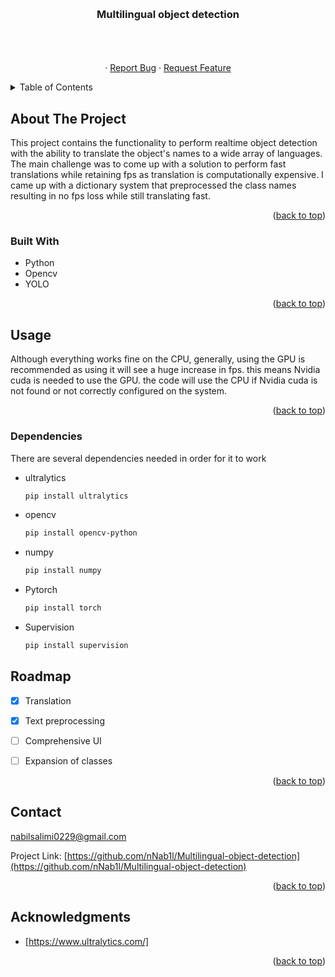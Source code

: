 <!-- Improved compatibility of back to top link: See: https://github.com/othneildrew/Best-README-Template/pull/73 -->
<a name="readme-top"></a>
<!--
*** Thanks for checking out the Best-README-Template. If you have a suggestion
*** that would make this better, please fork the repo and create a pull request
*** or simply open an issue with the tag "enhancement".
*** Don't forget to give the project a star!
*** Thanks again! Now go create something AMAZING! :D
-->



<!-- PROJECT SHIELDS -->
<!--
*** I'm using markdown "reference style" links for readability.
*** Reference links are enclosed in brackets [ ] instead of parentheses ( ).
*** See the bottom of this document for the declaration of the reference variables
*** for contributors-url, forks-url, etc. This is an optional, concise syntax you may use.
*** https://www.markdownguide.org/basic-syntax/#reference-style-links
-->

<!-- PROJECT LOGO -->
<br />
<div align="center">

<h3 align="center">Multilingual object detection</h3>

  <p align="center">
    <br />
    <br />
    <br />
    ·
    <a href="https://github.com/nNab1l/Bee-detection/issues">Report Bug</a>
    ·
    <a href="https://github.com/nNab1l/Bee-detection/issues">Request Feature</a>
  </p>
</div>



<!-- TABLE OF CONTENTS -->
<details>
  <summary>Table of Contents</summary>
  <ol>
    <li>
      <a href="#about-the-project">About The Project</a>
      <ul>
        <li><a href="#built-with">Built With</a></li>
      </ul>
    </li>
    <li><a href="#usage">Usage</a></li>
    <li><a href="#usage">Dependencies</a></li>
    <li><a href="#contact">Contact</a></li>
    <li><a href="#acknowledgments">Acknowledgments</a></li>
  </ol>
</details>



<!-- ABOUT THE PROJECT -->
## About The Project


This project contains the functionality to perform
realtime object detection with the ability to translate the
object's names to a wide array of languages. The main challenge
was to come up with a solution to perform fast translations while
retaining fps as translation is computationally expensive. I came up
with a dictionary system that preprocessed the class names resulting
in no fps loss while still translating fast.

<p align="right">(<a href="#readme-top">back to top</a>)</p>



### Built With

* Python
* Opencv
* YOLO


<p align="right">(<a href="#readme-top">back to top</a>)</p>



<!-- USAGE EXAMPLES -->
## Usage

Although everything works fine on the CPU, generally, using the 
GPU is recommended as using it will see a huge increase in fps.
this means Nvidia cuda is needed to use the GPU.
the code will use the CPU if Nvidia cuda is not found or
not correctly configured on the system. 

<p align="right">(<a href="#readme-top">back to top</a>)</p>


### Dependencies

There are several dependencies needed in order for it
to work 

* ultralytics
  ```sh
  pip install ultralytics
  ```
* opencv
  ```sh
  pip install opencv-python
  ```
* numpy
  ```sh
  pip install numpy
  ```
* Pytorch
  ```sh
  pip install torch
  ```
* Supervision
  ```sh
  pip install supervision
  ```


<!-- ROADMAP -->
## Roadmap

- [x] Translation
- [x] Text preprocessing
- [ ] Comprehensive UI
- [ ] Expansion of classes


<p align="right">(<a href="#readme-top">back to top</a>)</p>



<!-- CONTACT -->
## Contact

nabilsalimi0229@gmail.com

Project Link: [https://github.com/nNab1l/Multilingual-object-detection](https://github.com/nNab1l/Multilingual-object-detection)

<p align="right">(<a href="#readme-top">back to top</a>)</p>



<!-- ACKNOWLEDGMENTS -->
## Acknowledgments

* [https://www.ultralytics.com/]


<p align="right">(<a href="#readme-top">back to top</a>)</p>



<!-- MARKDOWN LINKS & IMAGES -->
<!-- https://www.markdownguide.org/basic-syntax/#reference-style-links -->
[contributors-shield]: https://img.shields.io/github/contributors/github_username/repo_name.svg?style=for-the-badge
[contributors-url]: https://github.com/github_username/repo_name/graphs/contributors
[forks-shield]: https://img.shields.io/github/forks/github_username/repo_name.svg?style=for-the-badge
[forks-url]: https://github.com/github_username/repo_name/network/members
[stars-shield]: https://img.shields.io/github/stars/github_username/repo_name.svg?style=for-the-badge
[stars-url]: https://github.com/github_username/OCR-translation/stargazers
[issues-shield]: https://img.shields.io/github/issues/github_username/repo_name.svg?style=for-the-badge
[issues-url]: https://github.com/github_username/repo_name/issues
[license-shield]: https://img.shields.io/github/license/github_username/repo_name.svg?style=for-the-badge
[license-url]: https://github.com/github_username/repo_name/blob/master/LICENSE.txt
[linkedin-shield]: https://img.shields.io/badge/-LinkedIn-black.svg?style=for-the-badge&logo=linkedin&colorB=555
[linkedin-url]: www.linkedin.com/in/nabil-salimi-5a5616267
